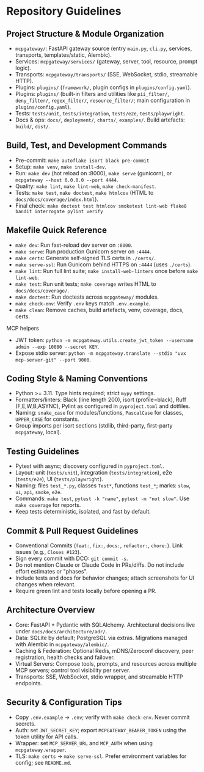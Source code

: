 # Repository Guidelines

## Project Structure & Module Organization
- `mcpgateway/`: FastAPI gateway source (entry `main.py`, `cli.py`, services, transports, templates/static, Alembic).
- Services: `mcpgateway/services/` (gateway, server, tool, resource, prompt logic).
- Transports: `mcpgateway/transports/` (SSE, WebSocket, stdio, streamable HTTP).
- Plugins: `plugins/` (`framework/`, plugin configs in `plugins/config.yaml`).
- Plugins: `plugins/` (built-in filters and utilities like `pii_filter/`, `deny_filter/`, `regex_filter/`, `resource_filter/`; main configuration in `plugins/config.yaml`).
- Tests: `tests/unit`, `tests/integration`, `tests/e2e`, `tests/playwright`.
- Docs & ops: `docs/`, `deployment/`, `charts/`, `examples/`. Build artefacts: `build/`, `dist/`.

## Build, Test, and Development Commands
- Pre-commit: `make autoflake isort black pre-commit`
- Setup: `make venv`, `make install-dev`.
- Run: `make dev` (hot reload on :8000), `make serve` (gunicorn), or `mcpgateway --host 0.0.0.0 --port 4444`.
- Quality: `make lint`, `make lint-web`, `make check-manifest`.
- Tests: `make test`, `make doctest`, `make htmlcov` (HTML to `docs/docs/coverage/index.html`).
- Final check: `make doctest test htmlcov smoketest lint-web flake8 bandit interrogate pylint verify`

## Makefile Quick Reference
- `make dev`: Run fast-reload dev server on `:8000`.
- `make serve`: Run production Gunicorn server on `:4444`.
- `make certs`: Generate self-signed TLS certs in `./certs/`.
- `make serve-ssl`: Run Gunicorn behind HTTPS on `:4444` (uses `./certs`).
- `make lint`: Run full lint suite; `make install-web-linters` once before `make lint-web`.
- `make test`: Run unit tests; `make coverage` writes HTML to `docs/docs/coverage/`.
- `make doctest`: Run doctests across `mcpgateway/` modules.
- `make check-env`: Verify `.env` keys match `.env.example`.
- `make clean`: Remove caches, build artefacts, venv, coverage, docs, certs.

MCP helpers
- JWT token: `python -m mcpgateway.utils.create_jwt_token --username admin --exp 10080 --secret KEY`.
- Expose stdio server: `python -m mcpgateway.translate --stdio "uvx mcp-server-git" --port 9000`.

## Coding Style & Naming Conventions
- Python >= 3.11. Type hints required; strict `mypy` settings.
- Formatters/linters: Black (line length 200), isort (profile=black), Ruff (F,E,W,B,ASYNC), Pylint as configured in `pyproject.toml` and dotfiles.
- Naming: `snake_case` for modules/functions, `PascalCase` for classes, `UPPER_CASE` for constants.
- Group imports per isort sections (stdlib, third-party, first-party `mcpgateway`, local).

## Testing Guidelines
- Pytest with async; discovery configured in `pyproject.toml`.
- Layout: unit (`tests/unit`), integration (`tests/integration`), e2e (`tests/e2e`), UI (`tests/playwright`).
- Naming: files `test_*.py`, classes `Test*`, functions `test_*`; marks: `slow`, `ui`, `api`, `smoke`, `e2e`.
- Commands: `make test`, `pytest -k "name"`, `pytest -m "not slow"`. Use `make coverage` for reports.
- Keep tests deterministic, isolated, and fast by default.

## Commit & Pull Request Guidelines
- Conventional Commits (`feat:`, `fix:`, `docs:`, `refactor:`, `chore:`). Link issues (e.g., `Closes #123`).
- Sign every commit with DCO: `git commit -s`.
- Do not mention Claude or Claude Code in PRs/diffs. Do not include effort estimates or "phases".
- Include tests and docs for behavior changes; attach screenshots for UI changes when relevant.
- Require green lint and tests locally before opening a PR.

## Architecture Overview
- Core: FastAPI + Pydantic with SQLAlchemy. Architectural decisions live under `docs/docs/architecture/adr/`.
- Data: SQLite by default; PostgreSQL via extras. Migrations managed with Alembic in `mcpgateway/alembic/`.
- Caching & Federation: Optional Redis, mDNS/Zeroconf discovery, peer registration, health checks and failover.
- Virtual Servers: Compose tools, prompts, and resources across multiple MCP servers; control tool visibility per server.
- Transports: SSE, WebSocket, stdio wrapper, and streamable HTTP endpoints.

## Security & Configuration Tips
- Copy `.env.example` → `.env`; verify with `make check-env`. Never commit secrets.
- Auth: set `JWT_SECRET_KEY`; export `MCPGATEWAY_BEARER_TOKEN` using the token utility for API calls.
- Wrapper: set `MCP_SERVER_URL` and `MCP_AUTH` when using `mcpgateway.wrapper`.
- TLS: `make certs` → `make serve-ssl`. Prefer environment variables for config; see `README.md`.
